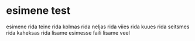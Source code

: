 # esimene test

esimene rida
teine rida
kolmas rida
neljas rida
viies rida
kuues rida
seitsmes rida
kaheksas rida
lisame esimesse faili
lisame veel
